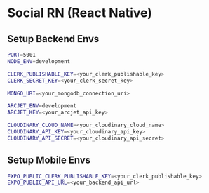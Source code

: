 # Social RN (React Native)

## Setup Backend Envs

```bash
PORT=5001
NODE_ENV=development

CLERK_PUBLISHABLE_KEY=<your_clerk_publishable_key>
CLERK_SECRET_KEY=<your_clerk_secret_key>

MONGO_URI=<your_mongodb_connection_uri>

ARCJET_ENV=development
ARCJET_KEY=<your_arcjet_api_key>

CLOUDINARY_CLOUD_NAME=<your_cloudinary_cloud_name>
CLOUDINARY_API_KEY=<your_cloudinary_api_key>
CLOUDINARY_API_SECRET=<your_cloudinary_api_secret>
```

## Setup Mobile Envs

```bash
EXPO_PUBLIC_CLERK_PUBLISHABLE_KEY=<your_clerk_publishable_key>
EXPO_PUBLIC_API_URL=<your_backend_api_url>
```

